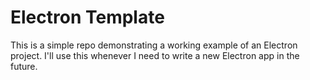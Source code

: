 # Electron Template

This is a simple repo demonstrating a working example of an Electron project. I'll use this whenever I need to write a new Electron app in the future.